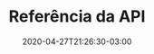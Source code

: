 ---
title: "Referência da API"
date: 2020-04-27T21:26:30-03:00
lastmod: 2020-04-27T21:26:30-03:00
icon: "ti-panel"
description: "Conheça os endpoints da nossa API e seus contratos."
type : "docs"
---